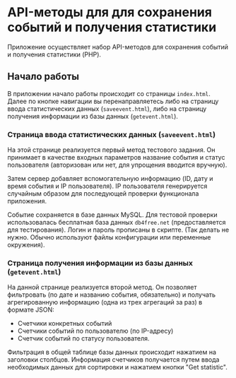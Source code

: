 # API-методы для для сохранения событий и получения статистики

Приложение осуществляет набор API-методов для сохранения событий и получения статистики (PHP).

## Начало работы

В приложении начало работы происходит со страницы `index.html`. Далее по кнопке навигации вы перенаправляетесь либо на страницу ввода статистических данных (`saveevent.html`), либо на страницу получения информации из базы данных (`getevent.html`).

### Страница ввода статистических данных (`saveevent.html`)

На этой странице реализуется первый метод тестового задания. Он принимает в качестве входных параметров название события и статус пользователя (авторизован или нет, для упрощения вводится вручную).

Затем сервер добавляет вспомогательную информацию (ID, дату и время события и IP пользователя). IP пользователя генерируется случайным образом для последующей проверки функционала приложения.

Событие сохраняется в базе данных MySQL. Для тестовой проверки использовалась бесплатная база данных `db4free.net` (предоставляется для тестирования). Логин и пароль прописаны в скрипте. (Так делать не нужно. Обычно используют файлы конфигурации или переменные окружения).

### Страница получения информации из базы данных (`getevent.html`)

На данной странице реализуется второй метод. Он позволяет фильтровать (по дате и названию события, обязательно) и получать агрегированную информацию (одна из трех агрегаций за раз) в формате JSON:

- Счетчики конкретных событий
- Счетчики событий по пользователю (по IP-адресу)
- Счетчик событий по статусу пользователя.

Фильтрация в общей таблице базы данных происходит нажатием на заголовки столбцов. Информация счетчиков получается путем ввода необходимых данных для сортировки и нажатием кнопки "Get statistic".
